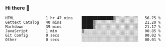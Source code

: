 ### Hi there 👋

<!--
**MDK84/MDK84** is a ✨ _special_ ✨ repository because its `README.md` (this file) appears on your GitHub profile.

Here are some ideas to get you started:

- 🔭 I’m currently working on ...
- 🌱 I’m currently learning ...
- 👯 I’m looking to collaborate on ...
- 🤔 I’m looking for help with ...
- 💬 Ask me about ...
- 📫 How to reach me: ...
- 😄 Pronouns: ...
- ⚡ Fun fact: ...
-->

<!--START_SECTION:waka-->

```text
HTML              1 hr 47 mins    ██████████████▒░░░░░░░░░░   56.75 %
Gettext Catalog   40 mins         █████▒░░░░░░░░░░░░░░░░░░░   21.20 %
Markdown          39 mins         █████▒░░░░░░░░░░░░░░░░░░░   21.17 %
JavaScript        1 min           ▒░░░░░░░░░░░░░░░░░░░░░░░░   00.85 %
Git Config        0 secs          ░░░░░░░░░░░░░░░░░░░░░░░░░   00.02 %
Other             0 secs          ░░░░░░░░░░░░░░░░░░░░░░░░░   00.01 %
```

<!--END_SECTION:waka-->

<!-- ![Metrics](/github-metrics.svg) -->
